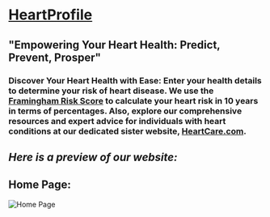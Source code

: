 # [HeartProfile](heartprofile.com)

## "Empowering Your Heart Health: Predict, Prevent, Prosper"

### Discover Your Heart Health with Ease: Enter your health details to determine your risk of heart disease. We use the [Framingham Risk Score](https://en.wikipedia.org/wiki/Framingham_Risk_Score#Scoring) to calculate your heart risk in 10 years in terms of percentages. Also, explore our comprehensive resources and expert advice for individuals with heart conditions at our dedicated sister website, [HeartCare.com](heartcare.com).

## *Here is a preview of our website:*

## **Home Page:**

![Home Page](https://github.com/Jangyaseni666/HeartProfile/assets/96827920/e011e123-23c7-427e-bd4f-cee2fc3744ae)


